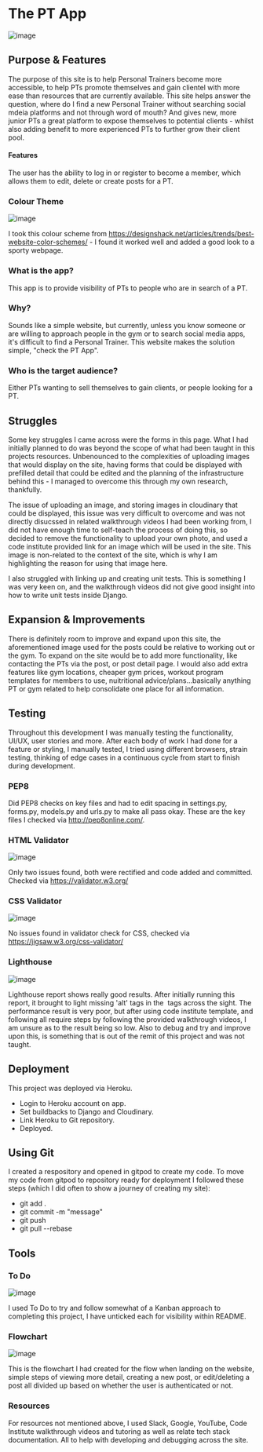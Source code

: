 # The PT App 

![image](https://user-images.githubusercontent.com/93741957/183312827-df3ec622-d16a-4b32-87db-7d734da47504.png)

## Purpose & Features
The purpose of this site is to help Personal Trainers become more accessible, to help PTs promote themselves and gain clientel with more ease than resources that are currently available. This site helps answer the question, where do I find a new Personal Trainer without searching social mdeia platforms and not through word of mouth? And gives new, more junior PTs a great platform to expose themselves to potential clients - whilst also adding benefit to more experienced PTs to further grow their client pool.

#### Features 
The user has the ability to log in or register to become a member, which allows them to edit, delete or create posts for a PT.

### Colour Theme

![image](https://user-images.githubusercontent.com/93741957/183293877-0c8a89e6-146d-46b9-bc06-6a279ad770d6.png)

I took this colour scheme from https://designshack.net/articles/trends/best-website-color-schemes/ - I found it worked well and added a good look to a sporty webpage. 

### What is the app?

This app is to provide visibility of PTs to people who are in search of a PT. 

### Why? 
Sounds like a simple website, but currently, unless you know someone or are willing to approach people in the gym or to search social media apps, it's difficult to find a Personal Trainer. This website makes the solution simple, "check the PT App".

### Who is the target audience? 
Either PTs wanting to sell themselves to gain clients, or people looking for a PT.

## Struggles

Some key struggles I came across were the forms in this page. What I had initially planned to do was beyond the scope of what had been taught in this projects resources. Unbenounced to the complexities of uploading images that would display on the site, having forms that could be displayed with prefilled detail that could be edited and the planning of the infrastructure behind this - I managed to overcome this through my own research, thankfully. 

The issue of uploading an image, and storing images in cloudinary that could be displayed, this issue was very difficult to overcome and was not directly disucssed in related walkthrough videos I had been working from, I did not have enough time to self-teach the process of doing this, so decided to remove the functionality to upload your own photo, and used a code institute provided link for an image which will be used in the site. This image is non-related to the context of the site, which is why I am highlighting the reason for using that image here. 

I also struggled with linking up and creating unit tests. This is something I was very keen on, and the walkthrough videos did not give good insight into how to write unit tests inside Django. 

## Expansion & Improvements

There is definitely room to improve and expand upon this site, the aforementioned image used for the posts could be relative to working out or the gym.
To expand on the site would be to add more functionality, like contacting the PTs via the post, or post detail page. 
I would also add extra features like gym locations, cheaper gym prices, workout program templates for members to use, nuitritional advice/plans...basically anything PT or gym related to help consolidate one place for all information. 

## Testing

Throughout this development I was manually testing the functionality, UI/UX, user stories and more. After each body of work I had done for a feature or styling, I manually tested, I tried using different browsers, strain testing, thinking of edge cases in a continuous cycle from start to finish during development. 

### PEP8

Did PEP8 checks on key files and had to edit spacing in settings.py, forms.py, models.py and urls.py to make all pass okay. These are the key files I checked via http://pep8online.com/. 

### HTML Validator

![image](https://user-images.githubusercontent.com/93741957/183312352-40f975f7-f7ac-4a4d-b2de-9b9aad999e7a.png)

Only two issues found, both were rectified and code added and committed. Checked via https://validator.w3.org/ 

### CSS Validator

![image](https://user-images.githubusercontent.com/93741957/183312418-1eccb024-b34a-40c2-a407-c7490df18a2e.png)

No issues found in validator check for CSS, checked via https://jigsaw.w3.org/css-validator/ 

### Lighthouse

![image](https://user-images.githubusercontent.com/93741957/183272043-03abe835-7d75-4ed4-8172-0a407619759d.png)

Lighthouse report shows really good results. After initially running this report, it brought to light missing 'alt' tags in the <img> tags across the sight.
The performance result is very poor, but after using code institute template, and following all require steps by following the provided walkthrough videos, I am unsure as to the result being so low. Also to debug and try and improve upon this, is something that is out of the remit of this project and was not taught. 

## Deployment 

This project was deployed via Heroku.

- Login to Heroku account on app.
- Set buildbacks to Django and Cloudinary. 
- Link Heroku to Git repository.
- Deployed.

## Using Git 

I created a respository and opened in gitpod to create my code. To move my code from gitpod to repository ready for deployment I followed these steps (which I did often to show a journey of creating my site):

- git add .
- git commit -m "message"
- git push
- git pull --rebase

## Tools

### To Do
![image](https://user-images.githubusercontent.com/93741957/183296206-eeda935a-3581-4fb5-82a1-048d571d0bea.png)

I used To Do to try and follow somewhat of a Kanban approach to completing this project, I have unticked each for visibility within README.

### Flowchart 
![image](https://user-images.githubusercontent.com/93741957/183296269-33b7064a-9153-4302-b4c2-3444e8e62f41.png)

This is the flowchart I had created for the flow when landing on the website, simple steps of viewing more detail, creating a new post, or edit/deleting a post all divided up based on whether the user is authenticated or not. 

### Resources 

For resources not mentioned above, I used Slack, Google, YouTube, Code Institute walkthrough videos and tutoring as well as relate tech stack documentation. All to help with developing and debugging across the site. 
